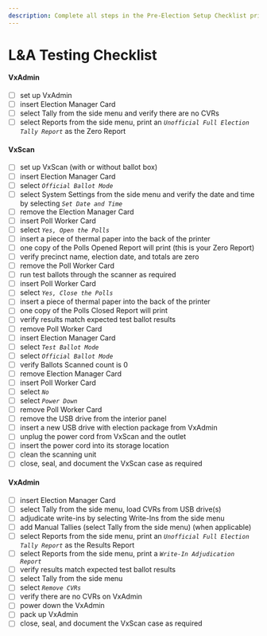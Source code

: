 ```yaml
---
description: Complete all steps in the Pre-Election Setup Checklist prior to L&A Testing.
---
```


# L\&A Testing Checklist

#### VxAdmin

* [ ] set up VxAdmin
* [ ] insert Election Manager Card
* [ ] select Tally from the side menu and verify there are no CVRs&#x20;
* [ ] select Reports from the side menu, print an _`Unofficial Full Election Tally Report`_ as the Zero Report

#### VxScan

* [ ] set up VxScan (with or without ballot box)
* [ ] insert Election Manager Card
* [ ] select _`Official Ballot Mode`_
* [ ] select System Settings from the side menu and verify the date and time by selecting _`Set Date and Time`_
* [ ] remove the Election Manager Card&#x20;
* [ ] insert Poll Worker Card
* [ ] select _`Yes, Open the Polls`_
* [ ] insert a piece of thermal paper into the back of the printer
* [ ] one copy of the Polls Opened Report will print (this is your Zero Report)
* [ ] verify precinct name, election date, and totals are zero
* [ ] remove the Poll Worker Card
* [ ] run test ballots through the scanner as required
* [ ] insert Poll Worker Card
* [ ] select _`Yes, Close the Polls`_
* [ ] insert a piece of thermal paper into the back of the printer
* [ ] one copy of the Polls Closed Report will print
* [ ] verify results match expected test ballot results
* [ ] remove Poll Worker Card
* [ ] insert Election Manager Card
* [ ] select _`Test Ballot Mode`_
* [ ] select _`Official Ballot Mode`_
* [ ] verify Ballots Scanned count is 0
* [ ] remove Election Manager Card
* [ ] insert Poll Worker Card
* [ ] select _`No`_
* [ ] select _`Power Down`_
* [ ] remove Poll Worker Card
* [ ] remove the USB drive from the interior panel&#x20;
* [ ] insert a new USB drive with election package from VxAdmin
* [ ] unplug the power cord from VxScan and the outlet
* [ ] insert the power cord into its storage location
* [ ] clean the scanning unit
* [ ] close, seal, and document the VxScan case as required

#### VxAdmin

* [ ] insert Election Manager Card
* [ ] select Tally from the side menu, load CVRs from USB drive(s)
* [ ] adjudicate write-ins by selecting Write-Ins from the side menu
* [ ] add Manual Tallies (select Tally from the side menu) (when applicable)
* [ ] select Reports from the side menu, print an _`Unofficial Full Election Tally Report`_ as the Results Report
* [ ] select Reports from the side menu, print a _`Write-In Adjudication Report`_&#x20;
* [ ] verify results match expected test ballot results
* [ ] select Tally from the side menu
* [ ] select _`Remove CVRs`_
* [ ] verify there are no CVRs on VxAdmin
* [ ] power down the VxAdmin
* [ ] pack up VxAdmin
* [ ] close, seal, and document the VxScan case as required
